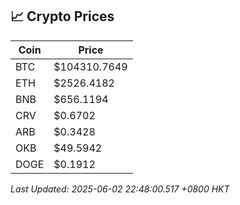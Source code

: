 ## 📈 Crypto Prices

| Coin | Price |
| ---- | ----- |
| BTC | $104310.7649 |
| ETH | $2526.4182 |
| BNB | $656.1194 |
| CRV | $0.6702 |
| ARB | $0.3428 |
| OKB | $49.5942 |
| DOGE | $0.1912 |

_Last Updated: 2025-06-02 22:48:00.517 +0800 HKT_